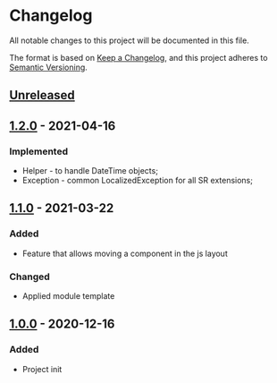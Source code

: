 # Changelog
All notable changes to this project will be documented in this file.

The format is based on [Keep a Changelog](https://keepachangelog.com/en/1.0.0/),
and this project adheres to [Semantic Versioning](https://semver.org/spec/v2.0.0.html).

## [Unreleased]

## [1.2.0] - 2021-04-16
### Implemented
- Helper - to handle DateTime objects;
- Exception - common LocalizedException for all SR extensions;

## [1.1.0] - 2021-03-22
### Added
- Feature that allows moving a component in the js layout

### Changed
- Applied module template

## [1.0.0] - 2020-12-16
### Added
- Project init


[Unreleased]: https://github.com/studioraz/magento2-base/compare/1.2.0...HEAD
[1.2.0]: https://github.com/studioraz/magento2-base/compare/1.1.0...1.2.0
[1.1.0]: https://github.com/studioraz/magento2-base/compare/1.0.0...1.1.0
[1.0.0]: https://github.com/studioraz/magento2-base/releases/tag/1.0.0

